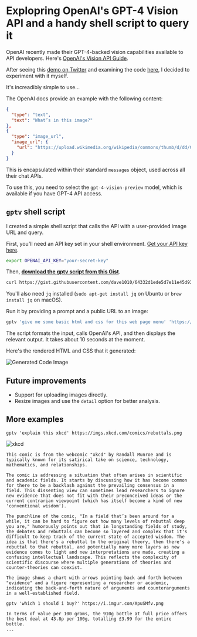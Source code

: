 
# Explopring OpenAI's GPT-4 Vision API and a handy shell script to query it

OpenAI recently made their GPT-4-backed vision capabilities available to API developers. Here's [OpenAI's Vision API Guide](https://platform.openai.com/docs/guides/vision).

After seeing this [demo on Twitter](https://twitter.com/charliebholtz/status/1724815159590293764) and examining the code [here](https://github.com/cbh123/narrator/blob/main/narrator.py), I decided to experiment with it myself.

It's increadibly simple to use...

The OpenAI docs provide an example with the following content:

```json
{
  "type": "text",
  "text": "What’s in this image?"
},
{
  "type": "image_url",
  "image_url": {
    "url": "https://upload.wikimedia.org/wikipedia/commons/thumb/d/dd/Gfp-wisconsin-madison-the-nature-boardwalk.jpg/2560px-Gfp-wisconsin-madison-the-nature-boardwalk.jpg"
  }
}
```

This is encapsulated within their standard `messages` object, used across all their chat APIs.

To use this, you need to select the `gpt-4-vision-preview` model, which is available if you have GPT-4 API access.

## `gptv` shell script

I created a simple shell script that calls the API with a user-provided image URL and query.

First, you'll need an API key set in your shell environment. [Get your API key here](https://platform.openai.com/api-keys).

```bash
export OPENAI_API_KEY="your-secret-key"
```

Then, **[download the gptv script from this Gist](https://gist.github.com/dave1010/64332d1ede5d7e11e45d93570d973bde)**.

```bash
curl https://gist.githubusercontent.com/dave1010/64332d1ede5d7e11e45d93570d973bde/raw/789bd70a8f9b02913e61e7cd0b706481d8c9ee19/gptv -o gptv && chmod +x gptv
```

You'll also need `jq` installed (`sudo apt-get install jq` on Ubuntu or `brew install jq` on macOS).

Run it by providing a prompt and a public URL to an image:

```bash
gptv 'give me some basic html and css for this web page menu' 'https://i.imgur.com/VDirZDf.png'
```

The script formats the input, calls OpenAI's API, and then displays the relevant output. It takes about 10 seconds at the moment.

Here's the rendered HTML and CSS that it generated:

![Generated Code Image](https://i.imgur.com/MJIadjB.png)

## Future improvements

- Support for uploading images directly.
- Resize images and use the `detail` option for better analysis.

## More examples

`gptv 'explain this xkcd' https://imgs.xkcd.com/comics/rebuttals.png`

![xkcd](https://imgs.xkcd.com/comics/rebuttals.png)

    This comic is from the webcomic "xkcd" by Randall Munroe and is typically known for its satirical take on science, technology, mathematics, and relationships.
    
    The comic is addressing a situation that often arises in scientific and academic fields. It starts by discussing how it has become common for there to be a backlash against the prevailing consensus in a field. This dissenting view can sometimes lead researchers to ignore new evidence that does not fit with their preconceived ideas or the current contrarian viewpoint (which has itself become a kind of new 'conventional wisdom').
    
    The punchline of the comic, "In a field that’s been around for a while, it can be hard to figure out how many levels of rebuttal deep you are," humorously points out that in longstanding fields of study, the debates and rebuttals can become so layered and complex that it's difficult to keep track of the current state of accepted wisdom. The idea is that there's a rebuttal to the original theory, then there's a rebuttal to that rebuttal, and potentially many more layers as new evidence comes to light and new interpretations are made, creating a confusing intellectual landscape. This reflects the complexity of scientific discourse where multiple generations of theories and counter-theories can coexist.
    
    The image shows a chart with arrows pointing back and forth between "evidence" and a figure representing a researcher or academic, indicating the back-and-forth nature of arguments and counterarguments in a well-established field.

`gptv 'which 1 should i buy?' https://i.imgur.com/ApuSMfv.png`

    In terms of value per 100 grams, the 910g bottle at full price offers the best deal at 43.8p per 100g, totalling £3.99 for the entire bottle.
    ...

